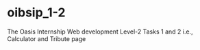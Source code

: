 # oibsip_1-2
The Oasis Internship Web development Level-2 Tasks 1 and 2 i.e., Calculator and Tribute page 
